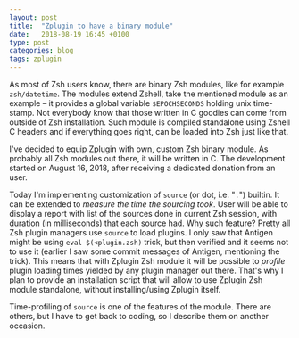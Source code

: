 ```yaml
---
layout: post
title:  "Zplugin to have a binary module"
date:   2018-08-19 16:45 +0100
type: post
categories: blog
tags: zplugin
---
```


As most of Zsh users know, there are binary Zsh modules, like for example `zsh/datetime`.
The modules extend Zshell, take the mentioned module as an example – it provides a global
variable `$EPOCHSECONDS` holding unix time-stamp. Not everybody know that those written in
C goodies can come from outside of Zsh installation. Such module is compiled standalone
using Zshell C headers and if everything goes right, can be loaded into Zsh just like that.

I've decided to equip Zplugin with own, custom Zsh binary module. As probably all Zsh modules
out there, it will be written in C. The development started on August 16, 2018, after receiving
a dedicated donation from an user.

Today I'm implementing customization of `source` (or dot, i.e. "`.`") builtin. It can be extended
to *measure the time the sourcing took*. User will be able to display a report with list of the
sources done in current Zsh session, with duration (in milliseconds) that each source had. Why
such feature? Pretty all Zsh plugin managers use `source` to load plugins. I only saw that
Antigen might be using `eval $(<plugin.zsh)` trick, but then verified and it seems not to use it
(earlier I saw some commit messages of Antigen, mentioning the trick). This means that with
Zplugin Zsh module it will be possible to *profile* plugin loading times yielded by any plugin
manager out there. That's why I plan to provide an installation script that will allow to use
Zplugin Zsh module standalone, without installing/using Zplugin itself.

Time-profiling of `source` is one of the features of the module. There are others, but I have
to get back to coding, so I describe them on another occasion.
